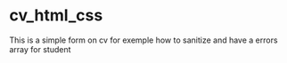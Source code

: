 # cv_html_css

This is a simple form on cv for exemple how to sanitize and have a errors array for student
